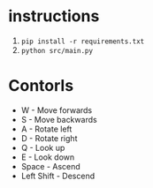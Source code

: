 # instructions
1. `pip install -r requirements.txt`
2. `python src/main.py`

# Contorls
- W - Move forwards
- S - Move backwards
- A - Rotate left
- D - Rotate right
- Q - Look up
- E - Look down
- Space - Ascend
- Left Shift - Descend
